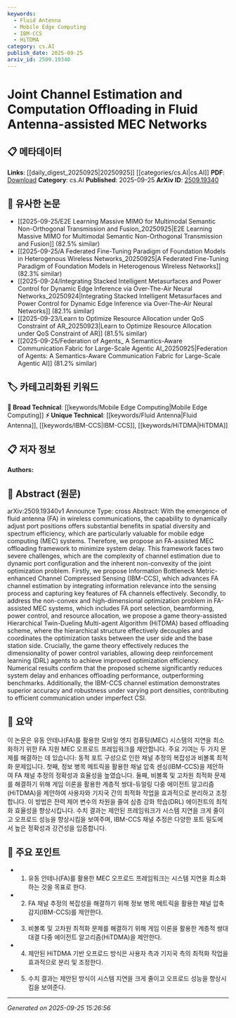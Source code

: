 ```yaml
---
keywords:
  - Fluid Antenna
  - Mobile Edge Computing
  - IBM-CCS
  - HiTDMA
category: cs.AI
publish_date: 2025-09-25
arxiv_id: 2509.19340
---
```


<!-- KEYWORD_LINKING_METADATA:
{
  "processed_timestamp": "2025-09-25T15:26:56.263352",
  "vocabulary_version": "1.0",
  "selected_keywords": [
    "Fluid Antenna",
    "Mobile Edge Computing",
    "IBM-CCS",
    "HiTDMA"
  ],
  "rejected_keywords": [],
  "similarity_scores": {
    "Fluid Antenna": 0.78,
    "Mobile Edge Computing": 0.81,
    "IBM-CCS": 0.77,
    "HiTDMA": 0.79
  },
  "extraction_method": "AI_prompt_based",
  "budget_applied": true,
  "candidates_json": {
    "candidates": [
      {
        "surface": "Fluid Antenna",
        "canonical": "Fluid Antenna",
        "aliases": [
          "FA"
        ],
        "category": "unique_technical",
        "rationale": "Fluid Antenna is a novel concept in wireless communications, providing dynamic spatial diversity and spectrum efficiency, crucial for MEC systems.",
        "novelty_score": 0.85,
        "connectivity_score": 0.65,
        "specificity_score": 0.9,
        "link_intent_score": 0.78
      },
      {
        "surface": "Mobile Edge Computing",
        "canonical": "Mobile Edge Computing",
        "aliases": [
          "MEC"
        ],
        "category": "broad_technical",
        "rationale": "Mobile Edge Computing is a key framework in the paper, essential for understanding the context of computation offloading and system delay minimization.",
        "novelty_score": 0.45,
        "connectivity_score": 0.85,
        "specificity_score": 0.7,
        "link_intent_score": 0.81
      },
      {
        "surface": "Information Bottleneck Metric-enhanced Channel Compressed Sensing",
        "canonical": "IBM-CCS",
        "aliases": [
          "Information Bottleneck Metric-enhanced CCS"
        ],
        "category": "unique_technical",
        "rationale": "IBM-CCS is a specialized technique proposed in the paper for improving channel estimation, making it a unique technical contribution.",
        "novelty_score": 0.75,
        "connectivity_score": 0.6,
        "specificity_score": 0.88,
        "link_intent_score": 0.77
      },
      {
        "surface": "Hierarchical Twin-Dueling Multi-agent Algorithm",
        "canonical": "HiTDMA",
        "aliases": [
          "Hierarchical Twin-Dueling Multi-agent"
        ],
        "category": "unique_technical",
        "rationale": "HiTDMA is a novel algorithm proposed for optimizing MEC systems, highlighting its unique contribution to the field.",
        "novelty_score": 0.8,
        "connectivity_score": 0.7,
        "specificity_score": 0.85,
        "link_intent_score": 0.79
      }
    ],
    "ban_list_suggestions": [
      "system delay",
      "optimization problem",
      "numerical results"
    ]
  },
  "decisions": [
    {
      "candidate_surface": "Fluid Antenna",
      "resolved_canonical": "Fluid Antenna",
      "decision": "linked",
      "scores": {
        "novelty": 0.85,
        "connectivity": 0.65,
        "specificity": 0.9,
        "link_intent": 0.78
      }
    },
    {
      "candidate_surface": "Mobile Edge Computing",
      "resolved_canonical": "Mobile Edge Computing",
      "decision": "linked",
      "scores": {
        "novelty": 0.45,
        "connectivity": 0.85,
        "specificity": 0.7,
        "link_intent": 0.81
      }
    },
    {
      "candidate_surface": "Information Bottleneck Metric-enhanced Channel Compressed Sensing",
      "resolved_canonical": "IBM-CCS",
      "decision": "linked",
      "scores": {
        "novelty": 0.75,
        "connectivity": 0.6,
        "specificity": 0.88,
        "link_intent": 0.77
      }
    },
    {
      "candidate_surface": "Hierarchical Twin-Dueling Multi-agent Algorithm",
      "resolved_canonical": "HiTDMA",
      "decision": "linked",
      "scores": {
        "novelty": 0.8,
        "connectivity": 0.7,
        "specificity": 0.85,
        "link_intent": 0.79
      }
    }
  ]
}
-->

# Joint Channel Estimation and Computation Offloading in Fluid Antenna-assisted MEC Networks

## 📋 메타데이터

**Links**: [[daily_digest_20250925|20250925]] [[categories/cs.AI|cs.AI]]
**PDF**: [Download](https://arxiv.org/pdf/2509.19340.pdf)
**Category**: cs.AI
**Published**: 2025-09-25
**ArXiv ID**: [2509.19340](https://arxiv.org/abs/2509.19340)

## 🔗 유사한 논문
- [[2025-09-25/E2E Learning Massive MIMO for Multimodal Semantic Non-Orthogonal Transmission and Fusion_20250925|E2E Learning Massive MIMO for Multimodal Semantic Non-Orthogonal Transmission and Fusion]] (82.5% similar)
- [[2025-09-25/A Federated Fine-Tuning Paradigm of Foundation Models in Heterogenous Wireless Networks_20250925|A Federated Fine-Tuning Paradigm of Foundation Models in Heterogenous Wireless Networks]] (82.3% similar)
- [[2025-09-24/Integrating Stacked Intelligent Metasurfaces and Power Control for Dynamic Edge Inference via Over-The-Air Neural Networks_20250924|Integrating Stacked Intelligent Metasurfaces and Power Control for Dynamic Edge Inference via Over-The-Air Neural Networks]] (82.1% similar)
- [[2025-09-23/Learn to Optimize Resource Allocation under QoS Constraint of AR_20250923|Learn to Optimize Resource Allocation under QoS Constraint of AR]] (81.5% similar)
- [[2025-09-25/Federation of Agents_ A Semantics-Aware Communication Fabric for Large-Scale Agentic AI_20250925|Federation of Agents: A Semantics-Aware Communication Fabric for Large-Scale Agentic AI]] (81.2% similar)

## 🏷️ 카테고리화된 키워드
**🧠 Broad Technical**: [[keywords/Mobile Edge Computing|Mobile Edge Computing]]
**⚡ Unique Technical**: [[keywords/Fluid Antenna|Fluid Antenna]], [[keywords/IBM-CCS|IBM-CCS]], [[keywords/HiTDMA|HiTDMA]]

## 📋 저자 정보

**Authors:** 

## 📄 Abstract (원문)

arXiv:2509.19340v1 Announce Type: cross 
Abstract: With the emergence of fluid antenna (FA) in wireless communications, the capability to dynamically adjust port positions offers substantial benefits in spatial diversity and spectrum efficiency, which are particularly valuable for mobile edge computing (MEC) systems. Therefore, we propose an FA-assisted MEC offloading framework to minimize system delay. This framework faces two severe challenges, which are the complexity of channel estimation due to dynamic port configuration and the inherent non-convexity of the joint optimization problem. Firstly, we propose Information Bottleneck Metric-enhanced Channel Compressed Sensing (IBM-CCS), which advances FA channel estimation by integrating information relevance into the sensing process and capturing key features of FA channels effectively. Secondly, to address the non-convex and high-dimensional optimization problem in FA-assisted MEC systems, which includes FA port selection, beamforming, power control, and resource allocation, we propose a game theory-assisted Hierarchical Twin-Dueling Multi-agent Algorithm (HiTDMA) based offloading scheme, where the hierarchical structure effectively decouples and coordinates the optimization tasks between the user side and the base station side. Crucially, the game theory effectively reduces the dimensionality of power control variables, allowing deep reinforcement learning (DRL) agents to achieve improved optimization efficiency. Numerical results confirm that the proposed scheme significantly reduces system delay and enhances offloading performance, outperforming benchmarks. Additionally, the IBM-CCS channel estimation demonstrates superior accuracy and robustness under varying port densities, contributing to efficient communication under imperfect CSI.

## 📝 요약

이 논문은 유동 안테나(FA)를 활용한 모바일 엣지 컴퓨팅(MEC) 시스템의 지연을 최소화하기 위한 FA 지원 MEC 오프로드 프레임워크를 제안합니다. 주요 기여는 두 가지 문제를 해결하는 데 있습니다: 동적 포트 구성으로 인한 채널 추정의 복잡성과 비볼록 최적화 문제입니다. 첫째, 정보 병목 메트릭을 활용한 채널 압축 센싱(IBM-CCS)을 제안하여 FA 채널 추정의 정확성과 효율성을 높였습니다. 둘째, 비볼록 및 고차원 최적화 문제를 해결하기 위해 게임 이론을 활용한 계층적 쌍대-듀얼링 다중 에이전트 알고리즘(HiTDMA)을 제안하여 사용자와 기지국 간의 최적화 작업을 효과적으로 분리하고 조정합니다. 이 방법은 전력 제어 변수의 차원을 줄여 심층 강화 학습(DRL) 에이전트의 최적화 효율성을 향상시킵니다. 수치 결과는 제안된 프레임워크가 시스템 지연을 크게 줄이고 오프로드 성능을 향상시킴을 보여주며, IBM-CCS 채널 추정은 다양한 포트 밀도에서 높은 정확성과 강건성을 입증합니다.

## 🎯 주요 포인트

- 1. 유동 안테나(FA)를 활용한 MEC 오프로드 프레임워크는 시스템 지연을 최소화하는 것을 목표로 한다.
- 2. FA 채널 추정의 복잡성을 해결하기 위해 정보 병목 메트릭을 활용한 채널 압축 감지(IBM-CCS)를 제안한다.
- 3. 비볼록 및 고차원 최적화 문제를 해결하기 위해 게임 이론을 활용한 계층적 쌍대 대결 다중 에이전트 알고리즘(HiTDMA)을 제안한다.
- 4. 제안된 HiTDMA 기반 오프로드 방식은 사용자 측과 기지국 측의 최적화 작업을 효과적으로 분리 및 조정한다.
- 5. 수치 결과는 제안된 방식이 시스템 지연을 크게 줄이고 오프로드 성능을 향상시킴을 보여준다.


---

*Generated on 2025-09-25 15:26:56*